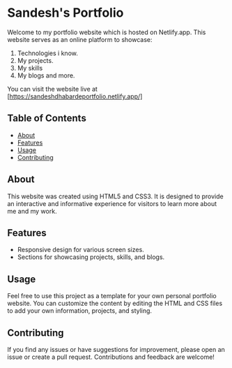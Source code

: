 # Sandesh's Portfolio

Welcome to my portfolio website which is hosted on Netlify.app.
This website serves as an online platform to showcase:

1. Technologies i know.
2. My projects.
3. My skills
4. My blogs and more.

You can visit the website live at [https://sandeshdhabardeportfolio.netlify.app/]

## Table of Contents

- [About](#about)
- [Features](#features)
- [Usage](#usage)
- [Contributing](#contributing)

## About

This website was created using HTML5 and CSS3. It is designed to provide an interactive and informative experience for visitors to learn more about me and my work.

## Features

- Responsive design for various screen sizes.
- Sections for showcasing projects, skills, and blogs.

## Usage

Feel free to use this project as a template for your own personal portfolio website. You can customize the content by editing the HTML and CSS files to add your own information, projects, and styling.

## Contributing

If you find any issues or have suggestions for improvement, please open an issue or create a pull request. Contributions and feedback are welcome!

